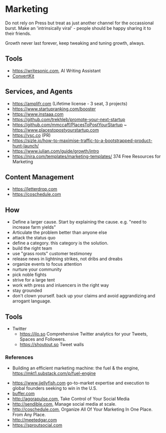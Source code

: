 # Marketing

Do not rely on Press but treat as just another channel for the occassional burst.
Make an 'intrinsically viral' - people should be happy sharing it to their friends.

Growth never last forever, keep tweaking and tuning growth, always.

## Tools

- https://writesonic.com, AI Writing Assistant
- [ConvertKit](https://convertkit.com)

## Services, and Agents

- https://amplifr.com (Lifetime license - 3 seat, 3 projects)
- https://www.startupranking.com/booster
- https://www.instaaa.com
- https://github.com/trekhleb/promote-your-next-startup
- https://github.com/mmccaff/PlacesToPostYourStartup ~ https://www.placestopostyourstartup.com
- https://vsc.co (PR)
- https://sizle.io/how-to-maximise-traffic-to-a-bootstrapped-product-hunt-launch/
- https://www.julian.com/guide/growth/intro
- https://nira.com/templates/marketing-templates/ 374 Free Resources for Marketing

## Content Management

- https://letterdrop.com
- https://coschedule.com

## How

- Define a larger cause. Start by explaining the cause. e.g. "need to increase farm yields"
- Articulate the problem better than anyone else
- attack the status quo
- define a category. this category is the solution.
- build the right team
- use "grass roots" customer testimoney
- release news in lightning strikes, not dribs and dreabs
- organize events to focus attention
- nurture your community
- pick noble fights
- strive for a large tent
- work with press and inluencers in the right way
- stay grounded
- don't clown yourself. back up your claims and avoid aggrandizing and arrogant language.

## Tools

- Twitter
    + https://ilo.so Comprehensive Twitter analytics for your Tweets, Spaces and Followers.
    + https://shoutout.so Tweet walls

### References

- Building an efficient marketing machine: the fuel & the engine, https://mkt1.substack.com/p/fuel-engine

* https://www.jjellyfish.com go-to-market expertise and execution to global founders seeking to win in the U.S.
* [buffer.com](http://buffer.com)
* http://agorapulse.com, Take Control of Your Social Media
* http://sendible.com, Manage social media at scale.
* http://coschedule.com, Organize All Of Your Marketing In One Place. From Any Place.
* http://meetedgar.com
* https://sproutsocial.com
